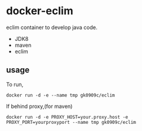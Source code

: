 # docker-eclim #
eclim container to develop java code.
+ JDK8
+ maven
+ eclim

## usage ## 
To run,
```
docker run -d -e --name tmp gk0909c/eclim
```

If behind proxy,(for maven)
```
docker run -d -e PROXY_HOST=your.proxy.host -e PROXY_PORT=yourproxyport --name tmp gk0909c/eclim
```
